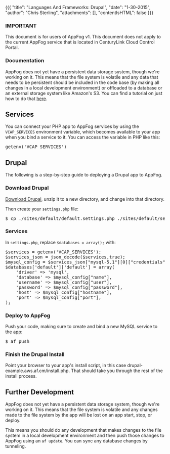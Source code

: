 {{{
  "title": "Languages And Frameworks: Drupal",
  "date": "1-30-2015",
  "author": "Chris Sterling",
  "attachments": [],
  "contentIsHTML": false
}}}

### IMPORTANT

This document is for users of AppFog v1. This document does not apply to the current AppFog service that is located in CenturyLink Cloud Control Portal.

### Documentation

<p>AppFog does not yet have a persistent data storage system, though we're working on it. This means that the file system is volatile and any data that needs to be persistent should be included in the code base (by making all changes in a local development environment) or offloaded to a database or an external storage system like Amazon's S3. You can find a tutorial on just how to do that <a href="http://blog.appfog.com/how-to-use-amazon-s3-for-persistent-file-storage-on-appfog/">here</a>.</p>
<h2>Services</h2>
<p>You can connect your PHP app to AppFog services by using the <code>VCAP_SERVICES</code> environment variable, which becomes available to your app when you bind a service to it. You can access the variable in PHP like this:</p>
<pre>getenv('VCAP_SERVICES')</pre>

<h2 id="drupal">Drupal</h2>
<p>The following is a step-by-step guide to deploying a Drupal app to AppFog.</p>
<h3>Download Drupal</h3>
<p><a href="http://drupal.org/project/download/">Download Drupal</a>, unzip it to a new directory, and change into that directory.</p>
<p>Then create your <code>settings.php</code> file:</p>
<pre>$ cp ./sites/default/default.settings.php ./sites/default/settings.php</pre>
<h3>Services</h3>
<p>In <code>settings.php</code>, replace <code>$databases = array();</code> with:</p>
<pre>$services = getenv('VCAP_SERVICES');
$services_json = json_decode($services,true);
$mysql_config = $services_json["mysql-5.1"][0]["credentials"];
$databases['default']['default'] = array(
    'driver' =&gt; 'mysql',
    'database' =&gt; $mysql_config["name"],
    'username' =&gt; $mysql_config["user"],
    'password' =&gt; $mysql_config["password"],
    'host' =&gt; $mysql_config["hostname"],
    'port' =&gt; $mysql_config["port"],
);
</pre>
<h3>Deploy to AppFog</h3>
<p>Push your code, making sure to create and bind a new MySQL service to the app:</p>
<pre>$ af push</pre>
<h3>Finish the Drupal Install</h3>
<p>Point your browser to your app's install script, in this case drupal-example.aws.af.cm/install.php. That should take you through the rest of the install process.</p>
<h2>Further Development</h2>
<p>AppFog does not yet have a persistent data storage system, though we're working on it. This means that the file system is volatile and any changes made to the file system by the app will be lost on an app start, stop, or deploy.</p>
<p>This means you should do any development that makes changes to the file system in a local development environment and then push those changes to AppFog using an <code>af update</code>. You can sync any database changes by tunneling.</p>
